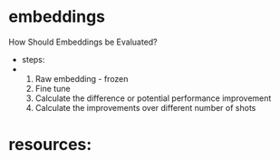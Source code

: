 # embeddings
How Should Embeddings be Evaluated?

- steps:
- 1. Raw embedding - frozen
  2. Fine tune
  3. Calculate the difference or potential performance improvement
  4. Calculate the improvements over different number of shots
 
# resources:
